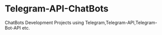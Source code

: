 # Telegram-API-ChatBots
ChatBots Development Projects using Telegram,Telegram-API,Telegram-Bot-API etc.

